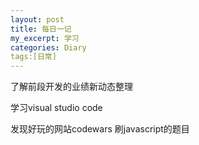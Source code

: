 ```yaml
---
layout: post
title: 每日一记
my_excerpt: 学习
categories: Diary
tags:[日常]
---
```


了解前段开发的业绩新动态整理

学习visual studio code

发现好玩的网站codewars 刷javascript的题目
